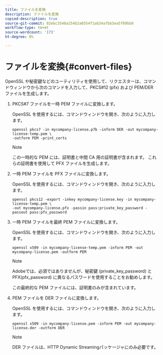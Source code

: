 ```yaml
---
title: ファイルを変換
description: ファイルを変換
copied-description: true
source-git-commit: 02ebc3548a254b2a6554f1ab34afbb3ea5f09bb8
workflow-type: tm+mt
source-wordcount: '173'
ht-degree: 0%

---
```


# ファイルを変換{#convert-files}

OpenSSL や秘密鍵などのユーティリティを使用して、リクエスターは、コマンドウィンドウから次のコマンドを入力して、PKCS#12 (pfx) および PEM/DER ファイルを生成します。

1. PKCS#7 ファイルを一時 PEM ファイルに変換します。

   OpenSSL を使用するには、コマンドウィンドウを開き、次のように入力します。

   ```
   openssl pkcs7 -in mycompany-license.p7b -inform DER -out mycompany-license-temp.pem \ 
   -outform PEM -print_certs 
   ```

   >[!NOTE]
   >
   >この一時的な PEM には、証明書と中間 CA 用の証明書が含まれます。 これらの証明書を使用して PFX ファイルを生成します。

1. 一時 PEM ファイルを PFX ファイルに変換します。

   OpenSSL を使用するには、コマンドウィンドウを開き、次のように入力します。

   ```
   openssl pkcs12 -export -inkey mycompany-license.key -in mycompany-license-temp.pem \ 
   -out mycompany-license.pfx -passin pass:private_key_password -passout pass:pfx_password 
   ```

1. 一時 PEM ファイルを最終 PEM ファイルに変換します。

   OpenSSL を使用するには、コマンドウィンドウを開き、次のように入力します。

   ```
   openssl x509 -in mycompany-license-temp.pem -inform PEM -out mycompany-license.pem -outform PEM 
   ```

   >[!NOTE]
   >
   >Adobeでは、必須ではありませんが、秘密鍵 (private_key_password) と PFX(pfx_password) に異なるパスワードを使用することをお勧めします。

   この最終的な PEM ファイルには、証明書のみが含まれています。

1. PEM ファイルを DER ファイルに変換します。

   OpenSSL を使用するには、コマンドウィンドウを開き、次のように入力します。

   ```
   openssl x509 -in mycompany-license.pem -inform PEM -out mycompany-license.der -outform DER 
   ```

   >[!NOTE]
   >
   >DER ファイルは、HTTP Dynamic Streamingパッケージャにのみ必要です。
